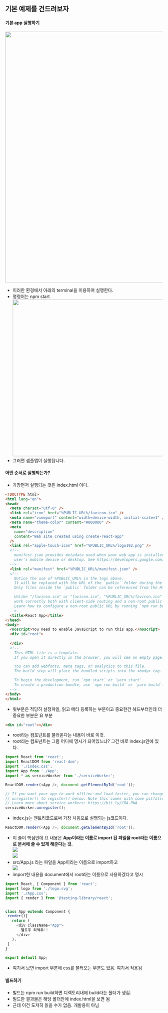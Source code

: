 ## 기본 예제를 건드려보자


#### 기본 app 실행하기
<img src="https://drive.google.com/uc?export=view&id=1-Gx4gJTDifISfMZ4a0D5_v0vpeo0uuVL"  width="800"/><br>
* 이러한 환경에서 아래의 terminal을 이용하여 실행한다.
* 명령어는 npm start  
<img src="https://drive.google.com/uc?export=view&id=1bmHnzbth2X5v4kuxcKlHmVovrxASm2w1"  width="500"/><br>
* 그러면 샘플앱이 실행됩니다. 
  
#### 어떤 순서로 실행되는가?
  * 가장먼저 실행되는 것은 index.html 이다.
  ```html
  <!DOCTYPE html>
<html lang="en">
  <head>
    <meta charset="utf-8" />
    <link rel="icon" href="%PUBLIC_URL%/favicon.ico" />
    <meta name="viewport" content="width=device-width, initial-scale=1" />
    <meta name="theme-color" content="#000000" />
    <meta
      name="description"
      content="Web site created using create-react-app"
    />
    <link rel="apple-touch-icon" href="%PUBLIC_URL%/logo192.png" />
    <!--
      manifest.json provides metadata used when your web app is installed on a
      user's mobile device or desktop. See https://developers.google.com/web/fundamentals/web-app-manifest/
    -->
    <link rel="manifest" href="%PUBLIC_URL%/manifest.json" />
    <!--
      Notice the use of %PUBLIC_URL% in the tags above.
      It will be replaced with the URL of the `public` folder during the build.
      Only files inside the `public` folder can be referenced from the HTML.

      Unlike "/favicon.ico" or "favicon.ico", "%PUBLIC_URL%/favicon.ico" will
      work correctly both with client-side routing and a non-root public URL.
      Learn how to configure a non-root public URL by running `npm run build`.
    -->
    <title>React App</title>
  </head>
  <body>
    <noscript>You need to enable JavaScript to run this app.</noscript>
    <div id="root">
      
    </div>
    <!--
      This HTML file is a template.
      If you open it directly in the browser, you will see an empty page.

      You can add webfonts, meta tags, or analytics to this file.
      The build step will place the bundled scripts into the <body> tag.

      To begin the development, run `npm start` or `yarn start`.
      To create a production bundle, use `npm run build` or `yarn build`.
    -->
  </body>
</html>
```
  * 윗부분은 적당히 설정파일, 읽고 메타 등록하는 부분이고 중요한건 헤드부터인데 더 중요한 부분은 요 부분
  ```html
  <div id="root"></div>
  ```
  * root라는 컴포넌트를 불러온다는 내용이 바로 이것.
  * root라는 컴포넌트는 그럼 어디에 명시가 되어있느냐? 그건 바로 index.js안에 있다.
  ```js
  import React from 'react';
import ReactDOM from 'react-dom';
import './index.css';
import App from './App';
import * as serviceWorker from './serviceWorker';

ReactDOM.render(<App />, document.getElementById('root'));

// If you want your app to work offline and load faster, you can change
// unregister() to register() below. Note this comes with some pitfalls.
// Learn more about service workers: https://bit.ly/CRA-PWA
serviceWorker.unregister();
```
 * index.js는 엔트리코드로써 가장 처음으로 실행되는 js코드이다.
 ```js
 ReactDOM.render(<App />, document.getElementById('root'));
 ```
 * 이 줄이 핵심인데 요 내용은 __App이라는 이름로 import 된 파일을 root라는 이름으로 문서에 쓸 수 있게 해준다는 것.__  
<img src="https://drive.google.com/uc?export=view&id=1BOVYBjM4Ro9YDGbi2Um9V7fBbXw734PV"><br>
<img src="https://drive.google.com/uc?export=view&id=11HsRDX0OctzIRWxIzRDO1dzr6aobA7AB"><br>
* src/App.js 라는 파일을 App이라는 이름으로 import하고 <br>
<img src="https://drive.google.com/uc?export=view&id=1cON8nmzQB4HjgYTmUzO7RLozdyURhP1p"><br>
* import한 내용을 document에서 root라는 이름으로 사용하겠다고 명시


 ```js
import React, { Component } from 'react';
import logo from './logo.svg';
import './App.css';
import { render } from '@testing-library/react';


class App extends Component {
  render(){  
    return (
      <div className="App">
        헬로우 리액투!!
      </div>
    );
  }
}

export default App;

 ``` 
 * 여기서 보면 import 부분에 css를 불러오는 부분도 있음. 여기서 적용됨
 
#### 빌드하기
* 빌드는 npm run build하면 디렉토리내에 build라는 폴더가 생김.
* 빌드한 결과물은 해당 폴더안에 index.html을 보면 됨
* 근데 이건 도저히 읽을 수가 없음. 개발용이 아님
